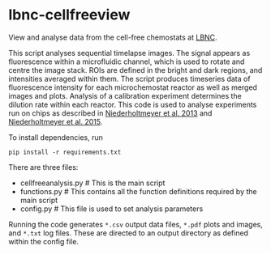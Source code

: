 # lbnc-cellfreeview
View and analyse data from the cell-free chemostats at [LBNC](http://lbnc.epfl.ch/).

This script analyses sequential timelapse images. The signal appears as fluorescence within a microfluidic channel, which is used to rotate and centre the image stack. ROIs are defined in the bright and dark regions, and intensities averaged within them. The script produces timeseries data of fluorescence intensity for each microchemostat reactor as well as merged images and plots. Analysis of a calibration experiment determines the dilution rate within each reactor. This code is used to analyse experiments run on chips as described in [Niederholtmeyer et al. 2013](http://lbnc.epfl.ch) and [Niederholtmeyer et al. 2015](https://elifesciences.org/articles/09771).  

To install dependencies, run

	pip install -r requirements.txt

There are three files:

* cellfreeanalysis.py 	# This is the main script
* functions.py 			# This contains all the function definitions required by the main script
* config.py 			# This file is used to set analysis parameters

Running the code generates `*.csv` output data files, `*.pdf` plots and images, and `*.txt` log files. These are directed to an output directory as defined within the config file. 

